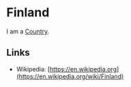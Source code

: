 # Finland

I am a [Country](140000020.md).

## Links

- Wikipedia: [https://en.wikipedia.org](https://en.wikipedia.org/wiki/Finland)
